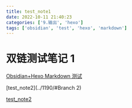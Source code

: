 ```yaml
---
title: test_note1
date: 2022-10-11 21:40:23
categories: ['9.输出', 'hexo']
tags: ['obsidian', 'test', 'hexo', 'markdown']
---
```


# 双链测试笔记 1

[Obsidian+Hexo Markdown 测试](../1188/#公式)

[test_note2](../1190/#Branch 2)

[test_note2](../1192)

